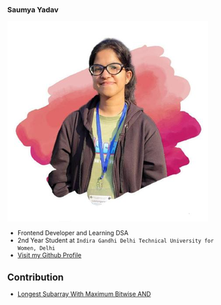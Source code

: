 ### Saumya Yadav
![Profile Picture](static/images/saumya-image.jpeg)
- Frontend Developer and Learning DSA
- 2nd Year Student at ```Indira Gandhi Delhi Technical University for Women, Delhi```
- [Visit my Github Profile](https://github.com/saumyayadav25)

## Contribution
- [Longest Subarray With Maximum Bitwise AND](.../Python/LongestSubarrayWithMaximumBitwiseAnd.py)